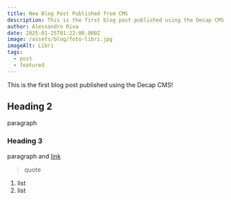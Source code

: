 ```yaml
---
title: New Blog Post Published from CMS
description: This is the first blog post published using the Decap CMS!
author: Alessandro Riva
date: 2025-01-25T01:22:00.000Z
image: /assets/blog/foto-libri.jpg
imageAlt: Libri
tags:
  - post
  - featured
---
```

This is the first blog post published using the Decap CMS! 

## Heading 2

paragraph

### Heading 3

paragraph and [link](/)

> quote

1. list
2. list
